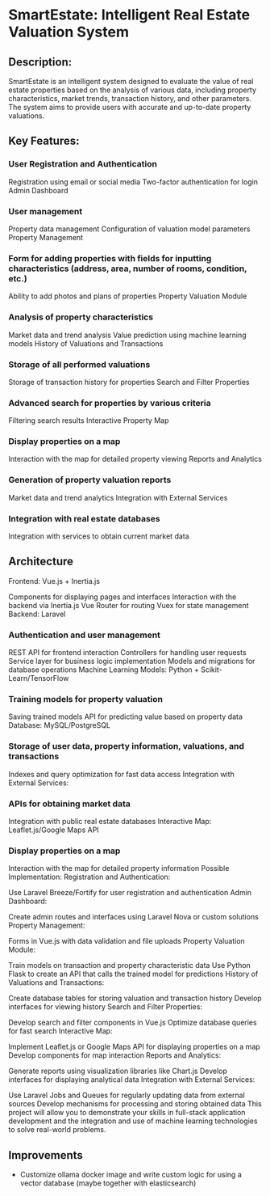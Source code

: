# SmartEstate: Intelligent Real Estate Valuation System

## Description:

SmartEstate is an intelligent system designed to evaluate the value of real estate properties based on the analysis of
various data, including property characteristics, market trends, transaction history, and other parameters. The system
aims to provide users with accurate and up-to-date property valuations.

## Key Features:

### User Registration and Authentication

Registration using email or social media
Two-factor authentication for login
Admin Dashboard

### User management

Property data management
Configuration of valuation model parameters
Property Management

### Form for adding properties with fields for inputting characteristics (address, area, number of rooms, condition, etc.)

Ability to add photos and plans of properties
Property Valuation Module

### Analysis of property characteristics

Market data and trend analysis
Value prediction using machine learning models
History of Valuations and Transactions

### Storage of all performed valuations

Storage of transaction history for properties
Search and Filter Properties

### Advanced search for properties by various criteria

Filtering search results
Interactive Property Map

### Display properties on a map

Interaction with the map for detailed property viewing
Reports and Analytics

### Generation of property valuation reports

Market data and trend analytics
Integration with External Services

### Integration with real estate databases

Integration with services to obtain current market data

## Architecture

Frontend: Vue.js + Inertia.js

Components for displaying pages and interfaces
Interaction with the backend via Inertia.js
Vue Router for routing
Vuex for state management
Backend: Laravel

### Authentication and user management

REST API for frontend interaction
Controllers for handling user requests
Service layer for business logic implementation
Models and migrations for database operations
Machine Learning Models: Python + Scikit-Learn/TensorFlow

### Training models for property valuation

Saving trained models
API for predicting value based on property data
Database: MySQL/PostgreSQL

### Storage of user data, property information, valuations, and transactions

Indexes and query optimization for fast data access
Integration with External Services:

### APIs for obtaining market data

Integration with public real estate databases
Interactive Map: Leaflet.js/Google Maps API

### Display properties on a map

Interaction with the map for detailed property information
Possible Implementation:
Registration and Authentication:

Use Laravel Breeze/Fortify for user registration and authentication
Admin Dashboard:

Create admin routes and interfaces using Laravel Nova or custom solutions
Property Management:

Forms in Vue.js with data validation and file uploads
Property Valuation Module:

Train models on transaction and property characteristic data
Use Python Flask to create an API that calls the trained model for predictions
History of Valuations and Transactions:

Create database tables for storing valuation and transaction history
Develop interfaces for viewing history
Search and Filter Properties:

Develop search and filter components in Vue.js
Optimize database queries for fast search
Interactive Map:

Implement Leaflet.js or Google Maps API for displaying properties on a map
Develop components for map interaction
Reports and Analytics:

Generate reports using visualization libraries like Chart.js
Develop interfaces for displaying analytical data
Integration with External Services:

Use Laravel Jobs and Queues for regularly updating data from external sources
Develop mechanisms for processing and storing obtained data
This project will allow you to demonstrate your skills in full-stack application development and the integration and use
of machine learning technologies to solve real-world problems.

## Improvements

- Customize ollama docker image and write custom logic for using a vector database (maybe together with elasticsearch)
